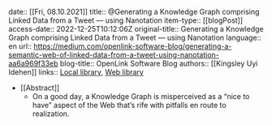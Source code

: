 date:: [[Fri, 08.10.2021]]
title:: @Generating a Knowledge Graph comprising Linked Data from a Tweet — using Nanotation
item-type:: [[blogPost]]
access-date:: 2022-12-25T10:12:06Z
original-title:: Generating a Knowledge Graph comprising Linked Data from a Tweet — using Nanotation
language:: en
url:: https://medium.com/openlink-software-blog/generating-a-semantic-web-of-linked-data-from-a-tweet-using-nanotation-aa6a969f33eb
blog-title:: OpenLink Software Blog
authors:: [[Kingsley Uyi Idehen]]
links:: [Local library](zotero://select/library/items/75HP2HJL), [Web library](https://www.zotero.org/users/6520516/items/75HP2HJL)

- [[Abstract]]
	- On a good day, a Knowledge Graph is misperceived as a “nice to have” aspect of the Web that’s rife with pitfalls en route to realization.